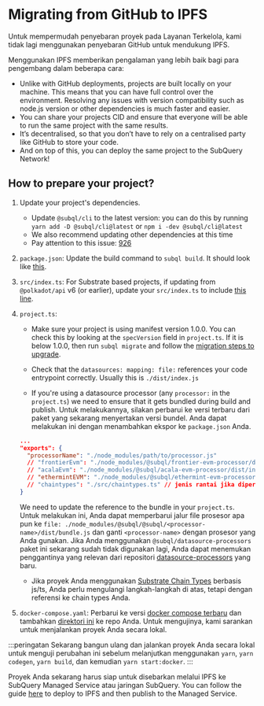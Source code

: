 # Migrating from GitHub to IPFS

Untuk mempermudah penyebaran proyek pada Layanan Terkelola, kami tidak lagi menggunakan penyebaran GitHub untuk mendukung IPFS.

Menggunakan IPFS memberikan pengalaman yang lebih baik bagi para pengembang dalam beberapa cara:

- Unlike with GitHub deployments, projects are built locally on your machine. This means that you can have full control over the environment. Resolving any issues with version compatibility such as node.js version or other dependencies is much faster and easier.
- You can share your projects CID and ensure that everyone will be able to run the same project with the same results.
- It’s decentralised, so that you don’t have to rely on a centralised party like GitHub to store your code.
- And on top of this, you can deploy the same project to the SubQuery Network!

## How to prepare your project?

1. Update your project's dependencies.
   - Update `@subql/cli` to the latest version: you can do this by running `yarn add -D @subql/cli@latest` or `npm i -dev @subql/cli@latest`
   - We also recommend updating other dependencies at this time
   - Pay attention to this issue: [926](https://github.com/subquery/subql/discussions/926)
2. `package.json`: Update the build command to `subql build`. It should look like [this](https://github.com/subquery/subql-starter/blob/418440f09226694a0063c939ff3332530f3047c4/package.json#L7).
3. `src/index.ts`: For Substrate based projects, if updating from `@polkadot/api` v6 (or earlier), update your `src/index.ts` to include [this line](https://github.com/subquery/subql-starter/blob/418440f09226694a0063c939ff3332530f3047c4/src/index.ts#L3).
4. `project.ts`:

   - Make sure your project is using manifest version 1.0.0. You can check this by looking at the `specVersion` field in `project.ts`. If it is below 1.0.0, then run `subql migrate` and follow the [migration steps to upgrade](../build/manifest/polkadot.md#migrating-to-v100-badge-textupgrade-typewarning).

   - Check that the `datasources: mapping: file:` references your code entrypoint correctly. Usually this is `./dist/index.js`

   - If you're using a datasource processor (any `processor:` in the `project.ts`) we need to ensure that it gets bundled during build and publish. Untuk melakukannya, silakan perbarui ke versi terbaru dari paket yang sekarang menyertakan versi bundel. Anda dapat melakukan ini dengan menambahkan ekspor ke `package.json` Anda.

   ```json
   ...
   "exports": {
     "processorName": "./node_modules/path/to/processor.js"
     // "frontierEvm": "./node_modules/@subql/frontier-evm-processor/dist/index.js"
     // "acalaEvm": "./node_modules/@subql/acala-evm-processor/dist/index.js",
     // "ethermintEVM": "./node_modules/@subql/ethermint-evm-processor/dist/index.js"
     // "chaintypes": "./src/chaintypes.ts" // jenis rantai jika diperlukan
   }
   ```

   We need to update the reference to the bundle in your `project.ts`. Untuk melakukan ini, Anda dapat memperbarui jalur file prosesor apa pun ke `file: ./node_modules/@subql/@subql/<processor-name>/dist/bundle.js` dan ganti `<processor-name>` dengan prosesor yang Anda gunakan. Jika Anda menggunakan `@subql/datasource-processors` paket ini sekarang sudah tidak digunakan lagi, Anda dapat menemukan penggantinya yang relevan dari repositori [datasource-processors](https://github.com/subquery/datasource-processors/tree/main/packages) yang baru.

   - Jika proyek Anda menggunakan [Substrate Chain Types](../build/manifest/polkadot.md#custom-chains) berbasis js/ts, Anda perlu mengulangi langkah-langkah di atas, tetapi dengan referensi ke chain types Anda.

5. `docker-compose.yaml`: Perbarui ke versi [docker compose terbaru](https://github.com/subquery/subql-starter/blob/main/Polkadot/Polkadot-starter/docker-compose.yml) dan tambahkan [direktori ini](https://github.com/subquery/subql-starter/tree/main/Polkadot/Polkadot-starter/docker) ke repo Anda. Untuk mengujinya, kami sarankan untuk menjalankan proyek Anda secara lokal.

:::peringatan Sekarang bangun ulang dan jalankan proyek Anda secara lokal untuk menguji perubahan ini sebelum melanjutkan menggunakan `yarn`, `yarn codegen`, `yarn build`, dan kemudian `yarn start:docker`. :::

Proyek Anda sekarang harus siap untuk disebarkan melalui IPFS ke SubQuery Managed Service atau jaringan SubQuery. You can follow the guide [here](../run_publish/publish.md) to deploy to IPFS and then publish to the Managed Service.
